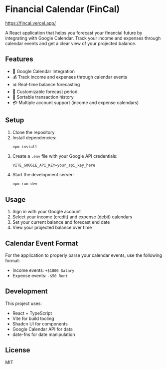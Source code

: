 # Financial Calendar (FinCal)

https://fincal.vercel.app/

A React application that helps you forecast your financial future by integrating with Google Calendar. Track your income and expenses through calendar events and get a clear view of your projected balance.

## Features

- 🔐 Google Calendar Integration
- 💰 Track income and expenses through calendar events
- 📊 Real-time balance forecasting
- 📅 Customizable forecast period
- 🔄 Sortable transaction history
- 💳 Multiple account support (income and expense calendars)

## Setup

1. Clone the repository
2. Install dependencies:
   ```bash
   npm install
   ```
3. Create a `.env` file with your Google API credentials:
   ```
   VITE_GOOGLE_API_KEY=your_api_key_here
   ```
4. Start the development server:
   ```bash
   npm run dev
   ```

## Usage

1. Sign in with your Google account
2. Select your income (credit) and expense (debit) calendars
3. Set your current balance and forecast end date
4. View your projected balance over time

## Calendar Event Format

For the application to properly parse your calendar events, use the following format:

- Income events: `+$1000 Salary`
- Expense events: `-$50 Rent`

## Development

This project uses:
- React + TypeScript
- Vite for build tooling
- Shadcn UI for components
- Google Calendar API for data
- date-fns for date manipulation

## License

MIT

